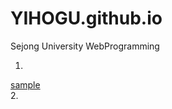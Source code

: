 # YIHOGU.github.io
Sejong University WebProgramming

1. 
<a href="https://yihogu.github.io/sample/">
sample
</a>
<br>
2.
<br>
